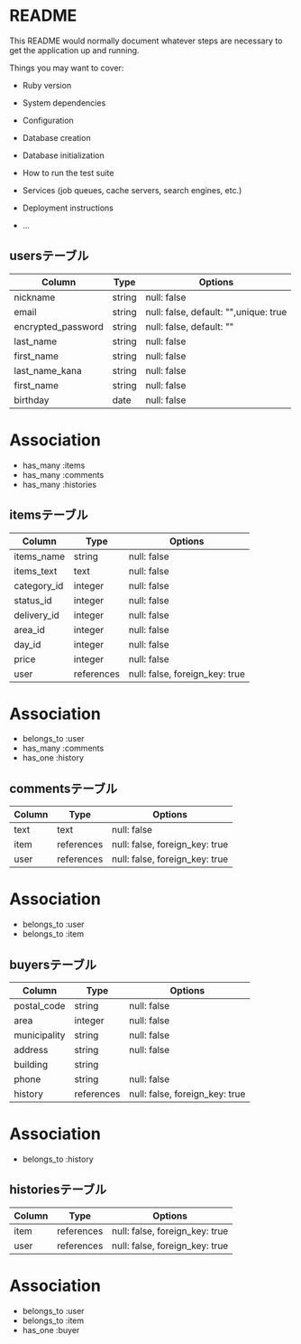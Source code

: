 # README

This README would normally document whatever steps are necessary to get the
application up and running.

Things you may want to cover:

* Ruby version

* System dependencies

* Configuration

* Database creation

* Database initialization

* How to run the test suite

* Services (job queues, cache servers, search engines, etc.)

* Deployment instructions

* ...

## usersテーブル

|  Column             |  Type    |  Options                                |
| ------------------- | -------- | --------------------------------------- |
|  nickname           |  string  |  null: false                            |
|  email              |  string  |  null: false, default: "",unique: true  |
|  encrypted_password |  string  |  null: false, default: ""               |
|  last_name          |  string  |  null: false                            |
|  first_name         |  string  |  null: false                            |
|  last_name_kana     |  string  |  null: false                            |
|  first_name         |  string  |  null: false                            |
|  birthday           |  date    |  null: false                            |

#  Association
- has_many :items
- has_many :comments
- has_many :histories

## itemsテーブル

|  Column         |  Type        |  Options                        |
| --------------- | ------------ | ------------------------------- |
|  items_name     |  string      |  null: false                    |
|  items_text     |  text        |  null: false                    |
|  category_id    |  integer     |  null: false                    |
|  status_id      |  integer     |  null: false                    |
|  delivery_id    |  integer     |  null: false                    |
|  area_id        |  integer     |  null: false                    |
|  day_id         |  integer     |  null: false                    |
|  price          |  integer     |  null: false                    |
|  user           |  references  |  null: false, foreign_key: true |

# Association
- belongs_to :user
- has_many :comments
- has_one :history

## commentsテーブル

|  Column         |  Type        |  Options                        |
| --------------- | ------------ | ------------------------------- |
|  text           |  text        |  null: false                    |
|  item           |  references  |  null: false, foreign_key: true |
|  user           |  references  |  null: false, foreign_key: true |

# Association
- belongs_to :user
- belongs_to :item

## buyersテーブル

|  Column         |  Type        |  Options                        |
| --------------- | ------------ | ------------------------------- |
|  postal_code    |  string      |  null: false                    |
|  area           |  integer     |  null: false                    |
|  municipality   |  string      |  null: false                    |
|  address        |  string      |  null: false                    |
|  building       |  string      |                                 |
|  phone          |  string      |  null: false                    |
|  history        |  references  |  null: false, foreign_key: true |

# Association
- belongs_to :history

## historiesテーブル

|  Column         |  Type        |  Options                        |
| --------------- | ------------ | ------------------------------- |
|  item           |  references  |  null: false, foreign_key: true |
|  user           |  references  |  null: false, foreign_key: true |

# Association
- belongs_to :user
- belongs_to :item
- has_one :buyer